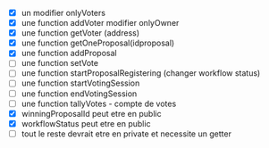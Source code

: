 - [x] un modifier onlyVoters
- [x] une function addVoter modifier onlyOwner
- [x] une function getVoter (address)
- [x] une function getOneProposal(idproposal)
- [x] une function addProposal
- [ ] une function setVote
- [ ] une function startProposalRegistering (changer workflow status)
- [ ] une function startVotingSession
- [ ] une function endVotingSession
- [ ] une function tallyVotes - compte de votes
- [x] winningProposalId peut etre en public
- [x] workflowStatus peut etre en public
- [ ] tout le reste devrait etre en private et necessite un getter

